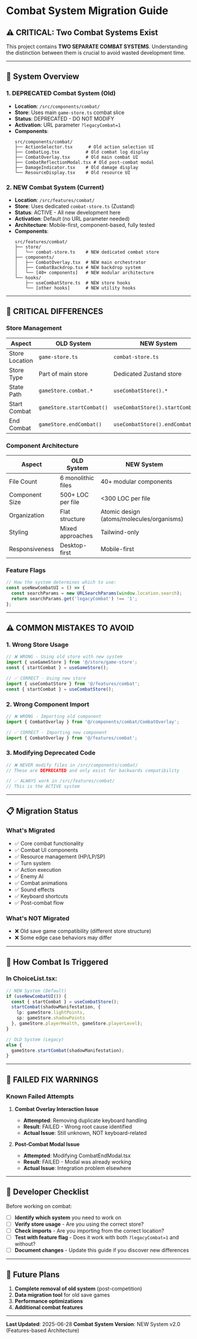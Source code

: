 # Combat System Migration Guide

## ⚠️ CRITICAL: Two Combat Systems Exist

This project contains **TWO SEPARATE COMBAT SYSTEMS**. Understanding the distinction between them is crucial to avoid wasted development time.

---

## 🚨 System Overview

### 1. **DEPRECATED Combat System** (Old)
- **Location**: `/src/components/combat/`
- **Store**: Uses main `game-store.ts` combat slice
- **Status**: DEPRECATED - DO NOT MODIFY
- **Activation**: URL parameter `?legacyCombat=1`
- **Components**:
  ```
  src/components/combat/
  ├── ActionSelector.tsx      # Old action selection UI
  ├── CombatLog.tsx          # Old combat log display
  ├── CombatOverlay.tsx      # Old main combat UI
  ├── CombatReflectionModal.tsx # Old post-combat modal
  ├── DamageIndicator.tsx    # Old damage display
  └── ResourceDisplay.tsx    # Old resource UI
  ```

### 2. **NEW Combat System** (Current)
- **Location**: `/src/features/combat/`
- **Store**: Uses dedicated `combat-store.ts` (Zustand)
- **Status**: ACTIVE - All new development here
- **Activation**: Default (no URL parameter needed)
- **Architecture**: Mobile-first, component-based, fully tested
- **Components**:
  ```
  src/features/combat/
  ├── store/
  │   └── combat-store.ts    # NEW dedicated combat store
  ├── components/
  │   ├── CombatOverlay.tsx  # NEW main orchestrator
  │   ├── CombatBackdrop.tsx # NEW backdrop system
  │   └── [40+ components]   # NEW modular architecture
  └── hooks/
      ├── useCombatStore.ts  # NEW store hooks
      └── [other hooks]      # NEW utility hooks
  ```

---

## 🔴 CRITICAL DIFFERENCES

### Store Management
| Aspect | OLD System | NEW System |
|--------|------------|------------|
| Store Location | `game-store.ts` | `combat-store.ts` |
| Store Type | Part of main store | Dedicated Zustand store |
| State Path | `gameStore.combat.*` | `useCombatStore().*` |
| Start Combat | `gameStore.startCombat()` | `useCombatStore().startCombat()` |
| End Combat | `gameStore.endCombat()` | `useCombatStore().endCombat()` |

### Component Architecture
| Aspect | OLD System | NEW System |
|--------|------------|------------|
| File Count | 6 monolithic files | 40+ modular components |
| Component Size | 500+ LOC per file | <300 LOC per file |
| Organization | Flat structure | Atomic design (atoms/molecules/organisms) |
| Styling | Mixed approaches | Tailwind-only |
| Responsiveness | Desktop-first | Mobile-first |

### Feature Flags
```typescript
// How the system determines which to use:
const useNewCombatUI = () => {
  const searchParams = new URLSearchParams(window.location.search);
  return searchParams.get('legacyCombat') !== '1';
};
```

---

## ⚠️ COMMON MISTAKES TO AVOID

### 1. **Wrong Store Usage**
```typescript
// ❌ WRONG - Using old store with new system
import { useGameStore } from '@/store/game-store';
const { startCombat } = useGameStore();

// ✅ CORRECT - Using new store
import { useCombatStore } from '@/features/combat';
const { startCombat } = useCombatStore();
```

### 2. **Wrong Component Import**
```typescript
// ❌ WRONG - Importing old component
import { CombatOverlay } from '@/components/combat/CombatOverlay';

// ✅ CORRECT - Importing new component
import { CombatOverlay } from '@/features/combat';
```

### 3. **Modifying Deprecated Code**
```typescript
// ❌ NEVER modify files in /src/components/combat/
// These are DEPRECATED and only exist for backwards compatibility

// ✅ ALWAYS work in /src/features/combat/
// This is the ACTIVE system
```

---

## 📋 Migration Status

### What's Migrated
- ✅ Core combat functionality
- ✅ Combat UI components
- ✅ Resource management (HP/LP/SP)
- ✅ Turn system
- ✅ Action execution
- ✅ Enemy AI
- ✅ Combat animations
- ✅ Sound effects
- ✅ Keyboard shortcuts
- ✅ Post-combat flow

### What's NOT Migrated
- ❌ Old save game compatibility (different store structure)
- ❌ Some edge case behaviors may differ

---

## 🔧 How Combat Is Triggered

### In ChoiceList.tsx:
```typescript
// NEW System (Default)
if (useNewCombatUI()) {
  const { startCombat } = useCombatStore();
  startCombat(shadowManifestation, {
    lp: gameStore.lightPoints,
    sp: gameStore.shadowPoints
  }, gameStore.playerHealth, gameStore.playerLevel);
}

// OLD System (Legacy)
else {
  gameStore.startCombat(shadowManifestation);
}
```

---

## 🚨 FAILED FIX WARNINGS

### Known Failed Attempts
1. **Combat Overlay Interaction Issue**
   - **Attempted**: Removing duplicate keyboard handling
   - **Result**: FAILED - Wrong root cause identified
   - **Actual Issue**: Still unknown, NOT keyboard-related

2. **Post-Combat Modal Issue**
   - **Attempted**: Modifying CombatEndModal.tsx
   - **Result**: FAILED - Modal was already working
   - **Actual Issue**: Integration problem elsewhere

---

## 📝 Developer Checklist

Before working on combat:

- [ ] **Identify which system** you need to work on
- [ ] **Verify store usage** - Are you using the correct store?
- [ ] **Check imports** - Are you importing from the correct location?
- [ ] **Test with feature flag** - Does it work with both `?legacyCombat=1` and without?
- [ ] **Document changes** - Update this guide if you discover new differences

---

## 🔮 Future Plans

1. **Complete removal of old system** (post-competition)
2. **Data migration tool** for old save games
3. **Performance optimizations**
4. **Additional combat features**

---

**Last Updated**: 2025-06-28
**Combat System Version**: NEW System v2.0 (Features-based Architecture)